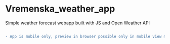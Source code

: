 # Vremenska_weather_app
Simple weather forecast webapp built with JS and Open Weather API

```diff

- App is mobile only, preview in browser possible only in mobile view mode. 

```
